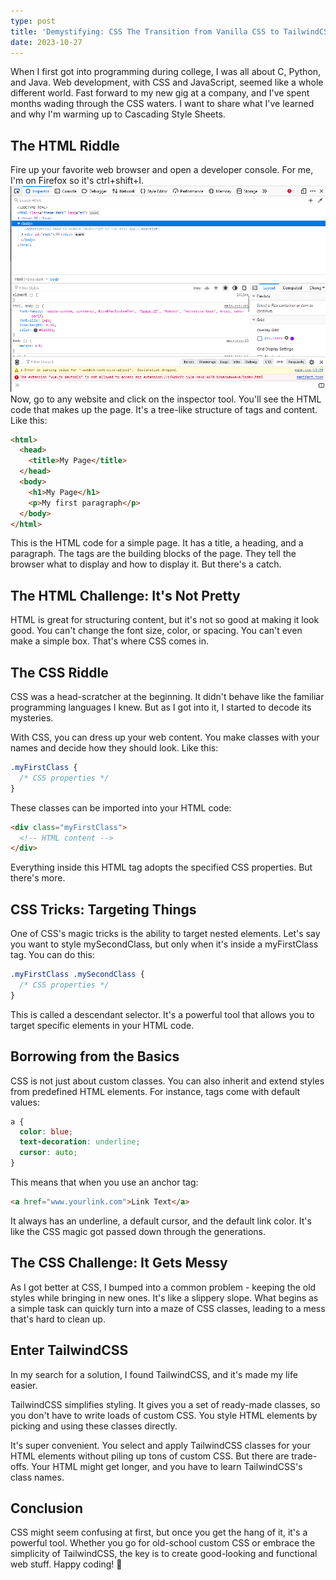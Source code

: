 ```yaml
---
type: post
title: 'Demystifying: CSS The Transition from Vanilla CSS to TailwindCSS'
date: 2023-10-27
---
```


When I first got into programming during college, I was all about C, Python, and Java. Web development, with CSS and JavaScript, seemed like a whole different world. Fast forward to my new gig at a company, and I've spent months wading through the CSS waters. I want to share what I've learned and why I'm warming up to Cascading Style Sheets.

## The HTML Riddle

Fire up your favorite web browser and open a developer console. For me, I'm on Firefox so it's ctrl+shift+I.
![Alt text](image-1.png)
Now, go to any website and click on the inspector tool. You'll see the HTML code that makes up the page. It's a tree-like structure of tags and content. 
Like this:  

```html
<html>
  <head>
    <title>My Page</title>
  </head>
  <body>
    <h1>My Page</h1>
    <p>My first paragraph</p>
  </body>
</html>
```

This is the HTML code for a simple page. It has a title, a heading, and a paragraph. The tags are the building blocks of the page. They tell the browser what to display and how to display it. But there's a catch.

## The HTML Challenge: It's Not Pretty

HTML is great for structuring content, but it's not so good at making it look good. You can't change the font size, color, or spacing. You can't even make a simple box. That's where CSS comes in.

## The CSS Riddle

CSS was a head-scratcher at the beginning. It didn't behave like the familiar programming languages I knew. But as I got into it, I started to decode its mysteries.

With CSS, you can dress up your web content. You make classes with your names and decide how they should look. Like this:

```css
.myFirstClass {
  /* CSS properties */
}
```

These classes can be imported into your HTML code:

```html
<div class="myFirstClass">
  <!-- HTML content -->
</div>

```
Everything inside this HTML tag adopts the specified CSS properties. But there's more.

## CSS Tricks: Targeting Things

One of CSS's magic tricks is the ability to target nested elements. Let's say you want to style mySecondClass, but only when it's inside a myFirstClass tag. You can do this:

```css
.myFirstClass .mySecondClass {
  /* CSS properties */
}
```

This is called a descendant selector. It's a powerful tool that allows you to target specific elements in your HTML code.

## Borrowing from the Basics
CSS is not just about custom classes. You can also inherit and extend styles from predefined HTML elements. For instance, <a> tags come with default values:

```css
a {
  color: blue;
  text-decoration: underline;
  cursor: auto;
}
```

This means that when you use an anchor tag:

```html
<a href="www.yourlink.com">Link Text</a>
```

It always has an underline, a default cursor, and the default link color. It's like the CSS magic got passed down through the generations.

## The CSS Challenge: It Gets Messy

As I got better at CSS, I bumped into a common problem - keeping the old styles while bringing in new ones. It's like a slippery slope. What begins as a simple task can quickly turn into a maze of CSS classes, leading to a mess that's hard to clean up.

## Enter TailwindCSS

In my search for a solution, I found TailwindCSS, and it's made my life easier.

TailwindCSS simplifies styling. It gives you a set of ready-made classes, so you don't have to write loads of custom CSS. You style HTML elements by picking and using these classes directly.

It's super convenient. You select and apply TailwindCSS classes for your HTML elements without piling up tons of custom CSS. But there are trade-offs. Your HTML might get longer, and you have to learn TailwindCSS's class names.

## Conclusion

CSS might seem confusing at first, but once you get the hang of it, it's a powerful tool. Whether you go for old-school custom CSS or embrace the simplicity of TailwindCSS, the key is to create good-looking and functional web stuff. Happy coding! 🚀